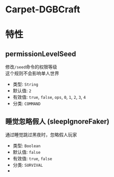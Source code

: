 # Carpet-DGBCraft

# 特性


## permissionLevelSeed
修改`/seed`命令的权限等级  
这个规则不会影响单人世界
* 类型: `String`
* 默认值: `2`
* 有效值: `true`, `false`, `ops`, `0`, `1`, `2`, `3`, `4`
* 分类: `COMMAND`

## 睡觉忽略假人 (sleepIgnoreFaker)
通过睡觉跳过黑夜时，忽略假人玩家
* 类型: `Boolean`
* 默认值: `false`
* 有效值: `true`, `false`
* 分类: `SURVIVAL`
* 
